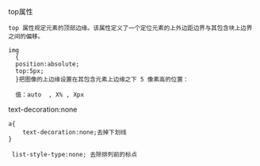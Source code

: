 top属性

```
top 属性规定元素的顶部边缘。该属性定义了一个定位元素的上外边距边界与其包含块上边界之间的偏移。
```

```
img
  {
  position:absolute;
  top:5px;  
  }把图像的上边缘设置在其包含元素上边缘之下 5 像素高的位置：
  
  值：auto  , X% , Xpx
```

text-decoration:none

```
a{
    text-decoration:none;去掉下划线
}
```

```
 list-style-type:none; 去除排列前的标点
```

